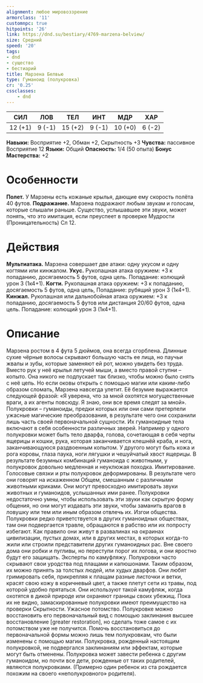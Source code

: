 ```yaml
---
alignment: любое мировоззрение
armorclass: '11'
customnpc: true
hitpoints: '26'
link: https://dnd.su/bestiary/4769-marzena-belview/
size: Средний
speed: '20'
tags:
- dnd
- существо
- бестиарий
title: Марзена Белвью
type: Гуманоид (полукровка)
cr: '0.25'
cssclasses:
    - dnd
---
```



| СИЛ | ЛОВ | ТЕЛ | ИНТ | МДР | ХАР |
|---|---|---|---|---|---|
| 12 (+1) | 9 (-1) | 15 (+2) | 9 (-1) | 10 (+0) | 6 (-2) |
**Навыки:** Восприятие +2, Обман +2, Скрытность +3
**Чувства:** пассивное Восприятие 12
**Языки:** Общий
**Опасность:** 1/4 (50 опыта)
**Бонус Мастерства:** +2


# Особенности
**Полет.** У Марзены есть кожаные крылья, дающие ему скорость полёта 40 футов.
**Подражание.** Марзена подражают любым звукам и голосам, которые слышали раньше. Существо, услышавшее эти звуки, может понять, что это имитация, если преуспеет в проверке Мудрости (Проницательность) Сл 12.


# Действия
**Мультиатака.** Марзена совершает две атаки: одну укусом и одну когтями или кинжалом.
**Укус.** Рукопашная атака оружием: +3 к попаданию, досягаемость 5 футов, одна цель. Попадание: колющий урон 3 (1к4+1).
**Когти.** Рукопашная атака оружием: +3 к попаданию, досягаемость 5 футов, одна цель, Попадание: рубящий урон 3 (1к4+1).
**Кинжал.** Рукопашная или дальнобойная атака оружием: +3 к попаданию, досягаемость 5 футов или дистанция 20/60 футов, одна цель. Попадание: колющий урон 3 (1к4+1).


# Описание
Марзена ростом в 4 фута 5 дюймов, она всегда сгорблена. Длинные сухие чёрные волосы скрывают большую часть ее лица, но паучьи жвалы и зубы, которые заменяют ей рот, можно увидеть без труда. Вместо рук у неё крылья летучей мыши, а вместо правой ступни – копыто. Она никого не подпускает так близко, чтобы можно было снять с неё цепь. Но если оковы открыть с помощью магии или каким-либо образом сломать, Марзена навсегда улетит. Её безумие выражается следующей фразой: «Я уверена, что за мной охотятся могущественные враги, а их агенты повсюду. Я знаю, они все время следят за мной». Полукровки – гуманоиды, предки которых или они сами претерпели ужасные магические преобразования, в результате чего они сохранили лишь часть своей первоначальной сущности. Их гуманоидные тела включают в себя особенности различных зверей. Например у одного полукровки может быть тело дварфа, голова, сочетающая в себя черты ящерицы и кошки, рука, которая заканчивается клешнёй краба, и нога, заканчивающуюся раздвоенным копытом. У другого могут быть кожа и рога коровы, глаза паука, ноги лягушки и чешуйчатый хвост ящерицы. В результате безумных комбинаций гуманоида с животными, у полукровок довольно медленная и неуклюжая походка. Имитирование. Голосовые связки и рты полукровок деформированы. В результате чего они говорят на искаженном Общем, смешанным с различными животными криками. Они могут превосходно имитировать звуки животных и гуманоидов, услышанных ими ранее. Полукровки недостаточно умны, чтобы использовать эти звуки как скрытую форму общения, но они могут издавать эти звуки, чтобы заманить врагов в ловушку или тем или иным образом отвлечь их. Изгои общества. Полукровки редко приветствуется в других гуманоидных обществах, там они подвергается травле, обращаются в рабство или их попросту избегают. Как правило они живут в развалинах на окраинах цивилизации, пустых домах, или в других местах, в которых когда-то жили или строили представители других гуманоидных рас. Вне своего дома они робки и пугливы, но переступи порог их логова, и они яростно будут его защищать. Эксперты по камуфляжу. Полукровки часто скрывают свои уродства под плащами и капюшонами. Таким образом, их можно принять за толстых людей, или худых дварфов. Они любят гримировать себя, прикрепляя к плащам разные листочки и ветки, красят свою кожу в коричневый цвет, а также плетут сети из травы, под которой удобно прятаться. Они используют такой камуфляж, когда охотятся в дикой природе или охраняют границы своих убежищ. Пока их не видно, замаскированные полукровки имеют преимущество на проверки Скрытности. Ужасное потомство. Полукровке можно восстановить его первоначальный вид с помощью заклинания высшее восстановление [greater restoration], но сделать тоже самое с их потомством уже не получится. Помочь восстановиться до первоначальной формы можно лишь тем полукровкам, что были изменены с помощью магии. Полукровка, рожденный настоящим полукровкой, не подвергался заклинаниям или эффектам, которые могут быть отменены. Полукровка может завести ребенка с другим гуманоидом, но почти все дети, рожденные от таких родителей, являются полукровками. (Примерно один ребенок из ста рождается похожим на своего «неполукровного» родителя).